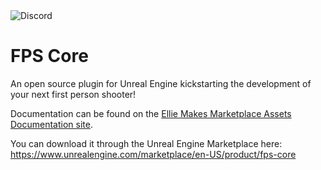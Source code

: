 <img alt="Discord" src="https://img.shields.io/discord/1010210608030961804">

# FPS Core
An open source plugin for Unreal Engine kickstarting the development of your next first person shooter!

Documentation can be found on the [Ellie Makes Marketplace Assets Documentation site](https://emmadocs.dev).

You can download it through the Unreal Engine Marketplace here: https://www.unrealengine.com/marketplace/en-US/product/fps-core
